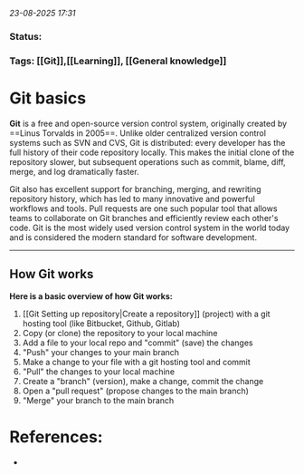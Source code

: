 *23-08-2025 17:31*
### Status: 
   
### Tags: [[Git]],[[Learning]], [[General knowledge]]

# Git basics

**Git** is a free and open-source version control system, originally created by ==Linus Torvalds in 2005==. Unlike older centralized version control systems such as SVN and CVS, Git is distributed: every developer has the full history of their code repository locally. This makes the initial clone of the repository slower, but subsequent operations such as commit, blame, diff, merge, and log dramatically faster.

Git also has excellent support for branching, merging, and rewriting repository history, which has led to many innovative and powerful workflows and tools. Pull requests are one such popular tool that allows teams to collaborate on Git branches and efficiently review each other's code. Git is the most widely used version control system in the world today and is considered the modern standard for software development.

---
## How Git works

**Here is a basic overview of how Git works:**

1. [[Git Setting up repository|Create a repository]] (project) with a git hosting tool (like Bitbucket, Github, Gitlab)
2. Copy (or clone) the repository to your local machine
3. Add a file to your local repo and "commit" (save) the changes
4. "Push" your changes to your main branch
5. Make a change to your file with a git hosting tool and commit
6. "Pull" the changes to your local machine
7. Create a "branch" (version), make a change, commit the change
8. Open a "pull request" (propose changes to the main branch)
9. "Merge" your branch to the main branch





# References:

- 
  
